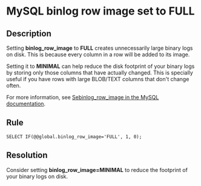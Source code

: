 # MySQL binlog row image set to FULL

## Description
Setting **binlog_row_image** to **FULL** creates unnecessarily large binary logs on disk. This is because every column in a row will be added to its image.  

Setting it to **MINIMAL** can help reduce the disk footprint of your binary logs by storing only those columns that have actually changed. This is specially useful if you have rows with large BLOB/TEXT columns that don't change often.  

For more information, see [Sebinlog_row_image in the MySQL documentation](https://dev.mysql.com/doc/refman/8.0/en/replication-options-binary-log.html#sysvar_binlog_row_image).

## Rule
`SELECT IF(@@global.binlog_row_image='FULL', 1, 0);`


## Resolution
Consider setting **binlog_row_image=MINIMAL** to reduce the footprint of your binary logs on disk.
